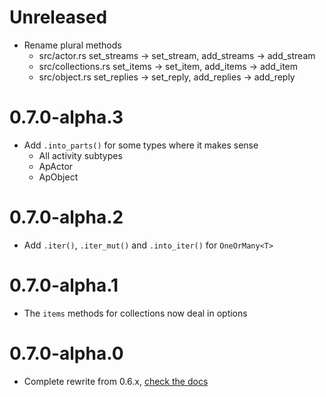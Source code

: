 # Unreleased
- Rename plural methods
    - src/actor.rs set_streams -> set_stream, add_streams -> add_stream
    - src/collections.rs set_items -> set_item, add_items -> add_item
    - src/object.rs set_replies -> set_reply, add_replies -> add_reply

# 0.7.0-alpha.3
- Add `.into_parts()` for some types where it makes sense
    - All activity subtypes
    - ApActor
    - ApObject

# 0.7.0-alpha.2
- Add `.iter()`, `.iter_mut()` and `.into_iter()` for `OneOrMany<T>`

# 0.7.0-alpha.1
- The `items` methods for collections now deal in options

# 0.7.0-alpha.0
- Complete rewrite from 0.6.x, [check the docs](https://docs.rs/activitystreams)

